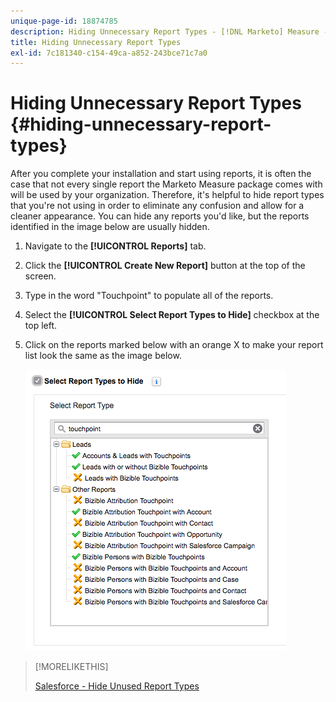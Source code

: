 ```yaml
---
unique-page-id: 18874785
description: Hiding Unnecessary Report Types - [!DNL Marketo] Measure - Product Documentation
title: Hiding Unnecessary Report Types
exl-id: 7c181340-c154-49ca-a852-243bce71c7a0
---
```

# Hiding Unnecessary Report Types {#hiding-unnecessary-report-types}

After you complete your installation and start using reports, it is often the case that not every single report the Marketo Measure package comes with will be used by your organization. Therefore, it's helpful to hide report types that you're not using in order to eliminate any confusion and allow for a cleaner appearance. You can hide any reports you'd like, but the reports identified in the image below are usually hidden.

1. Navigate to the **[!UICONTROL Reports]** tab.

1. Click the **[!UICONTROL Create New Report]** button at the top of the screen.

1. Type in the word "Touchpoint" to populate all of the reports.

1. Select the **[!UICONTROL Select Report Types to Hide]** checkbox at the top left.

1. Click on the reports marked below with an orange X to make your report list look the same as the image below.

   ![](assets/1-4.png)

>[!MORELIKETHIS]
>
>[Salesforce - Hide Unused Report Types](https://releasenotes.docs.salesforce.com/en-us/spring14/release-notes/rn_analytics_hide_report_types.htm)
